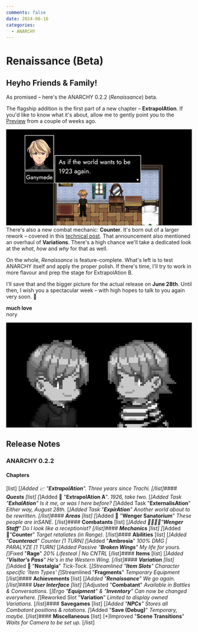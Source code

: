 ```yaml
---
comments: false
date: 2024-06-16
categories:
  - ANARCHY
---
```


# Renaissance (Beta)

## Heyho Friends & Family!
As promised – here's the ANARCHY 0.2.2 (*Renaissance*) beta. 

The flagship addition is the first part of a new chapter – **ExtrapolAtion**. If you'd like to know what it's about, allow me to gently point you to the [Preview](https://store.steampowered.com/news/app/2169000/view/4188989134099863984) from a couple of weeks ago.

![](../../../../../assets/blog/images/steam/2024/fdc2305c5f18d82adedce3c1f1c07ef65113e906.png)
There's also a new combat mechanic: **Counter**. It's born out of a larger rework – covered in this [technical post](https://store.steampowered.com/news/app/2169000/view/4151835070979945097). That announcement also mentioned an overhaul of **Variations**. There's a high chance we'll take a dedicated look at the *what*, *how* and *why* for that as well.

On the whole, *Renaissance* is feature-complete. What's left is to test ANARCHY itself and apply the proper polish. If there's time, I'll try to work in more flavour and prep the stage for ExtrapolAtion B. 

I'll save that and the bigger picture for the actual release on **June 28th**. Until then, I wish you a spectacular week – with high hopes to talk to you again very soon. 🥰

**much love**  
nory

![](../../../../../assets/blog/images/steam/2024/dca22400549044709cfaf69d4f3ff8f5af43c34d.png)

## Release Notes
### ANARCHY 0.2.2
#### **Chapters**
[list]
[*]Added 📈 "**ExtrapolAtion**". 
*Three years since Trachi.*
[/list]#### **Quests**
[list]
[*]Added 📅 "**ExtrapolAtion A**". 
*1926, take two.*
[*]Added Task "**ExhalAtion**" 
*Is it me, or was I here before?*
[*]Added Task "**ExternalisAtion**"
*Either way, August 28th.*
[*]Added Task "**ExpirAtion**"
*Another world about to be rewritten.*
[/list]#### **Areas**
[list]
[*]Added 🚞 "**Wenger Sanatorium**"
*These people are inSANE.*
[/list]#### **Combatants**
[list]
[*]Added 👨‍⚕️👩‍⚕️"**Wenger Staff**"
*Do I look like a receptionist?*
[/list]#### **Mechanics**
[list]
[*]Added 🔪"**Counter**"
*Target retaliates (in Range).*
[/list]#### **Abilities**
[list]
[*]Added "**Counteract**"
*Counter [1 TURN]*
[*]Added "**Ambrosia**"
*100% DMG | PARALYZE [1 TURN]*
[*]Added Passive "**Broken Wings**"
*My life for yours.*
[*]Fixed "**Rage**"
*20% Lifesteal | No CNTRL*
[/list]#### **Items**
[list]
[*]Added "**Visitor's Pass**"
*He's in the Western Wing.*
[/list]#### **Variation**
[list]
[*]Added 👕 "**Nostalgia**"
*Tick-Tock.*
[*]Streamlined "**Item Slots**"
*Character specific 'Item Types'*
[*]Streamlined "**Fragments**"
*Temporary Equipment*
[/list]#### **Achievements**
[list]
[*]Added "**Renaissance**"
*We go again.*
[/list]#### **User Interface**
[list]
[*]Adjusted "**Combatant**"
*Available in Battles & Conversations.*
[*]Ergo "**Equipment**" & "**Inventory**"
*Can now be changed everywhere.*
[*]Reworked Slot "**Variation**"
*Limited to display owned Variations.*
[/list]#### **Savegames**
[list]
[*]Added "**NPCs**"
*Stores all Combatant positions & rotations.*
[*]Added "**Save (Debug)**"
*Temporary, maybe.*
[/list]#### **Miscellaneous**
[list]
[*]Improved "**Scene Transitions**"
*Waits for Camera to be set up.*
[/list]
